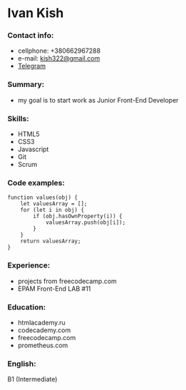 # Ivan Kish #

### Contact info: ###
  * cellphone: +380662967288
  * e-mail: kish322@gmail.com
  * [Telegram](http://https://t.me/john_sneg)
  
### Summary: ### 
  * my goal is to start work as Junior Front-End Developer
  
### Skills: ###
  * HTML5
  * CSS3
  * Javascript
  * Git
  * Scrum
  
### Code examples: ###
```
function values(obj) {
    let valuesArray = [];
    for (let i in obj) {
        if (obj.hasOwnProperty(i)) {
            valuesArray.push(obj[i]);
        }
    }
    return valuesArray;
}
```

### Experience: ###

  * projects from freecodecamp.com
  * EPAM Front-End LAB #11
  
### Education: ###

  * htmlacademy.ru
  * codecademy.com
  * freecodecamp.com
  * prometheus.com
  
  ### English: ###
  B1 (Intermediate)
